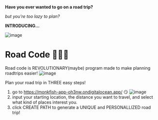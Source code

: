 **Have you ever wanted to go on a road trip?**

*but you're too lazy to plan?*

**INTRODUCING...**


![image](https://user-images.githubusercontent.com/66652245/175797373-8f7052d6-9219-409b-89ad-04b24f92eaaa.png)

# Road Code 🚗🚗🚗
Road code is REVOLUTIONARY(maybe) program made to make planning roadtrips easier!
![image](https://user-images.githubusercontent.com/66652245/175797332-bf0b2009-1a9a-4d3e-a324-6037593597b3.png)

 Plan your road trip in THREE easy steps!
1. go to https://monkfish-app-oh3nw.ondigitalocean.app/ 😏
![image](https://user-images.githubusercontent.com/66652245/175797303-750f2b63-616e-4dd7-b747-a85511991cb9.png)
2. input your starting location, the distance you want to travel, and select what kind of places interest you.
3. click CREATE PATH to generate a UNIQUE and PERSONALLIZED road trip!



